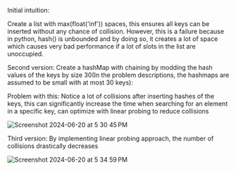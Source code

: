 Initial intuition:

Create a list with max(float('inf')) spaces, this ensures all keys can be inserted without any chance of collision. However, this is a failure because in python, hash() is unbounded and by doing so, it creates a lot of space which causes very bad performance if a lot of slots in the list are unoccupied.

Second version:
Create a hashMap with chaining by modding the hash values of the keys by size 30(In the problem descriptions, the hashmaps are assumed to be small with at most 30 keys):

Problem with this:
Notice a lot of collisions after inserting hashes of the keys, this can significantly increase the time when searching for an element in a specific key, can optimize with linear probing to reduce collisions

![Screenshot 2024-06-20 at 5 30 45 PM](https://github.com/thevictoriouscoder/Design-a-HashMap/assets/170362161/34602225-c98a-4080-9341-c30b872e07ab)

Third version:
By implementing linear probing approach, the number of collisions drastically decreases

![Screenshot 2024-06-20 at 5 34 59 PM](https://github.com/thevictoriouscoder/Design-a-HashMap/assets/170362161/9cb3d70b-53e4-46a1-9344-941256e0c1f5)
